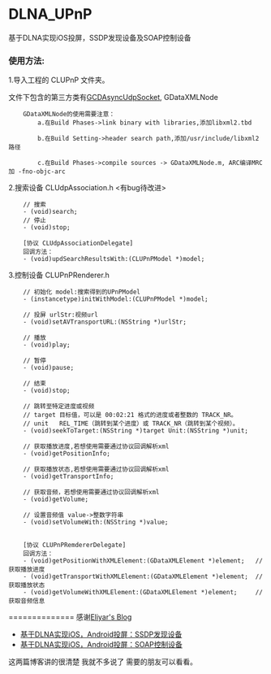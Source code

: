 # DLNA_UPnP
基于DLNA实现iOS投屏，SSDP发现设备及SOAP控制设备


### 使用方法:
1.导入工程的 CLUPnP 文件夹。

文件下包含的第三方类有[GCDAsyncUdpSocket](https://github.com/robbiehanson/CocoaAsyncSocket), GDataXMLNode

        GDataXMLNode的使用需要注意：
            a.在Build Phases->link binary with libraries,添加libxml2.tbd
            
            b.在Build Setting->header search path,添加/usr/include/libxml2 路径
            
            c.在Build Phases->compile sources -> GDataXMLNode.m, ARC编译MRC加 -fno-objc-arc

2.搜索设备 CLUdpAssociation.h <有bug待改进> 
        
        // 搜索
        - (void)search;
        // 停止
        - (void)stop;
        
        [协议 CLUdpAssociationDelegate]
        回调方法：
        - (void)updSearchResultsWith:(CLUPnPModel *)model;

3.控制设备 CLUPnPRenderer.h
        
        // 初始化 model:搜索得到的UPnPModel
        - (instancetype)initWithModel:(CLUPnPModel *)model;
        
        // 投屏 urlStr:视频url
        - (void)setAVTransportURL:(NSString *)urlStr;
        
        // 播放
        - (void)play;
        
        // 暂停
        - (void)pause;
        
        // 结束
        - (void)stop;
        
        // 跳转至特定进度或视频
        // target 目标值，可以是 00:02:21 格式的进度或者整数的 TRACK_NR。
        // unit   REL_TIME（跳转到某个进度）或 TRACK_NR（跳转到某个视频）。
        - (void)seekToTarget:(NSString *)target Unit:(NSString *)unit;
        
        // 获取播放进度,若想使用需要通过协议回调解析xml
        - (void)getPositionInfo;
        
        // 获取播放状态,若想使用需要通过协议回调解析xml
        - (void)getTransportInfo;
        
        // 获取音频，若想使用需要通过协议回调解析xml
        - (void)getVolume;
        
        // 设置音频值 value->整数字符串
        - (void)setVolumeWith:(NSString *)value;

        
        [协议 CLUPnPRemdererDelegate]
        回调方法：
        - (void)getPositionWithXMLElement:(GDataXMLElement *)element;   //获取播放进度
        - (void)getTransportWithXMLElement:(GDataXMLElement *)element;  //获取播放状态
        - (void)getVolumeWithXMLElement:(GDataXMLElement *)element;     //获取音频信息


==============
感谢[Eliyar's Blog](https://eliyar.biz)
* [基于DLNA实现iOS，Android投屏：SSDP发现设备](https://eliyar.biz/DLNA_with_iOS_Android_Part_1_Find_Device_Using_SSDP/)
* [基于DLNA实现iOS，Android投屏：SOAP控制设备](https://eliyar.biz/DLNA_with_iOS_Android_Part_2_Control_Using_SOAP/)

这两篇博客讲的很清楚 我就不多说了 需要的朋友可以看看。
